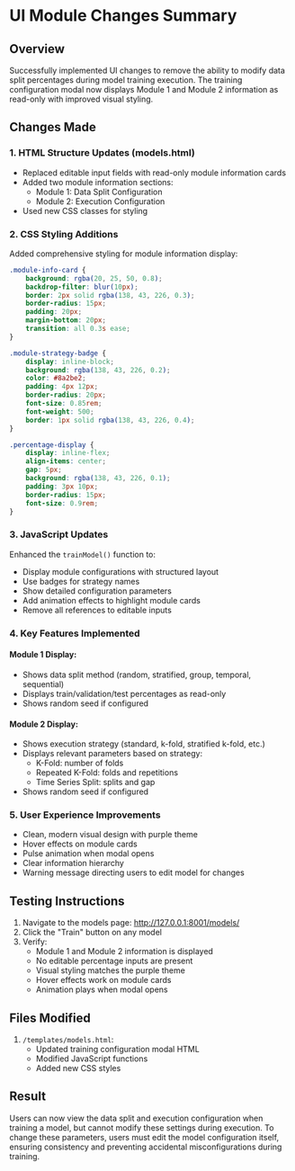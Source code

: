 # UI Module Changes Summary

## Overview
Successfully implemented UI changes to remove the ability to modify data split percentages during model training execution. The training configuration modal now displays Module 1 and Module 2 information as read-only with improved visual styling.

## Changes Made

### 1. HTML Structure Updates (models.html)
- Replaced editable input fields with read-only module information cards
- Added two module information sections:
  - Module 1: Data Split Configuration
  - Module 2: Execution Configuration
- Used new CSS classes for styling

### 2. CSS Styling Additions
Added comprehensive styling for module information display:

```css
.module-info-card {
    background: rgba(20, 25, 50, 0.8);
    backdrop-filter: blur(10px);
    border: 2px solid rgba(138, 43, 226, 0.3);
    border-radius: 15px;
    padding: 20px;
    margin-bottom: 20px;
    transition: all 0.3s ease;
}

.module-strategy-badge {
    display: inline-block;
    background: rgba(138, 43, 226, 0.2);
    color: #8a2be2;
    padding: 4px 12px;
    border-radius: 20px;
    font-size: 0.85rem;
    font-weight: 500;
    border: 1px solid rgba(138, 43, 226, 0.4);
}

.percentage-display {
    display: inline-flex;
    align-items: center;
    gap: 5px;
    background: rgba(138, 43, 226, 0.1);
    padding: 3px 10px;
    border-radius: 15px;
    font-size: 0.9rem;
}
```

### 3. JavaScript Updates
Enhanced the `trainModel()` function to:
- Display module configurations with structured layout
- Use badges for strategy names
- Show detailed configuration parameters
- Add animation effects to highlight module cards
- Remove all references to editable inputs

### 4. Key Features Implemented

#### Module 1 Display:
- Shows data split method (random, stratified, group, temporal, sequential)
- Displays train/validation/test percentages as read-only
- Shows random seed if configured

#### Module 2 Display:
- Shows execution strategy (standard, k-fold, stratified k-fold, etc.)
- Displays relevant parameters based on strategy:
  - K-Fold: number of folds
  - Repeated K-Fold: folds and repetitions
  - Time Series Split: splits and gap
- Shows random seed if configured

### 5. User Experience Improvements
- Clean, modern visual design with purple theme
- Hover effects on module cards
- Pulse animation when modal opens
- Clear information hierarchy
- Warning message directing users to edit model for changes

## Testing Instructions

1. Navigate to the models page: http://127.0.0.1:8001/models/
2. Click the "Train" button on any model
3. Verify:
   - Module 1 and Module 2 information is displayed
   - No editable percentage inputs are present
   - Visual styling matches the purple theme
   - Hover effects work on module cards
   - Animation plays when modal opens

## Files Modified

1. `/templates/models.html`:
   - Updated training configuration modal HTML
   - Modified JavaScript functions
   - Added new CSS styles

## Result
Users can now view the data split and execution configuration when training a model, but cannot modify these settings during execution. To change these parameters, users must edit the model configuration itself, ensuring consistency and preventing accidental misconfigurations during training.